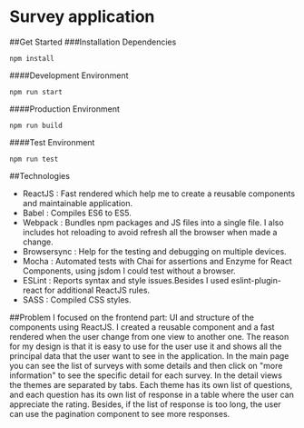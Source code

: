 # Survey application
##Get Started
###Installation Dependencies
```
npm install
```
####Development Environment
```
npm run start
```
####Production Environment
```
npm run build
```
####Test Environment
```
npm run test
```
##Technologies
* ReactJS : Fast rendered which help me to create a reusable components and maintainable application.
* Babel   : Compiles ES6 to ES5.
* Webpack : Bundles npm packages and JS files into a single file. I also includes hot reloading to avoid refresh all the browser when made a change.
* Browsersync : Help for the testing and debugging on multiple devices.
* Mocha  : Automated tests with Chai for assertions and Enzyme for React Components, using jsdom I could test   without a browser.
* ESLint : Reports syntax and style issues.Besides I used eslint-plugin-react for additional ReactJS rules.
* SASS   : Compiled CSS styles.

##Problem
I focused on the frontend part: UI and structure of the components using ReactJS.
I created a reusable component and a fast rendered when the user change from one view to another one.
The reason for my design is that it is easy to use for the user use it and shows all the principal data that the user want to see in the application.
In the main page you can see the list of surveys with some details and then click on "more information" to see the specific detail for each survey.
In the detail views the themes are separated by tabs. Each theme has its own list of questions, and each question has its own list of response in a table where the user can appreciate the rating.
Besides, if the list of response is too long, the user can use the pagination component to see more responses.

